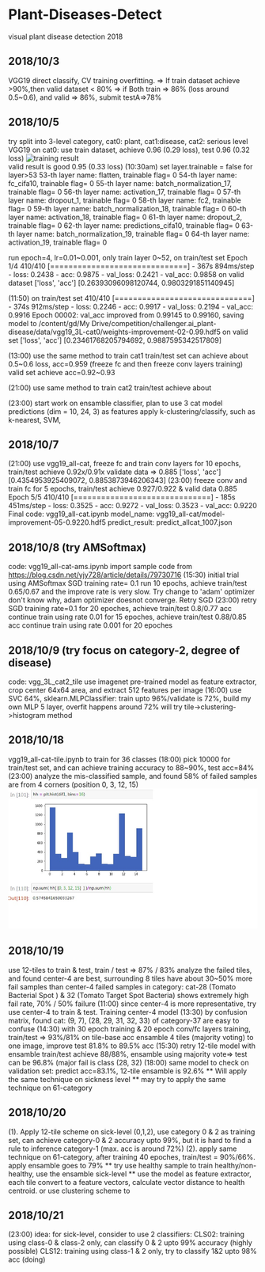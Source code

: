 # Plant-Diseases-Detect
visual plant disease detection 2018

## 2018/10/3
VGG19 direct classify, CV training overfitting. 
=> If train dataset achieve >90%,then valid dataset < 80%
=> if Both train => 86% (loss around 0.5~0.6), and valid => 86%, submit testA=>78%

## 2018/10/5
try split into 3-level category, cat0: plant, cat1:disease, cat2: serious level
VGG19 on cat0:
  use train dataset, achieve 0.96 (0.29 loss), test 0.96 (0.32 loss)
![training result](E:\Google-drive-Edward\competition\challenger.ai_plant-disease\record\1005_vgg-3L-CV_096.jpg)  
  valid result is good 0.95 (0.33 loss)
(10:30am) set layer.trainable = false for layer>53 
53-th layer name: flatten, trainable flag= 0
54-th layer name: fc_cifa10, trainable flag= 0
55-th layer name: batch_normalization_17, trainable flag= 0
56-th layer name: activation_17, trainable flag= 0
57-th layer name: dropout_1, trainable flag= 0
58-th layer name: fc2, trainable flag= 0
59-th layer name: batch_normalization_18, trainable flag= 0
60-th layer name: activation_18, trainable flag= 0
61-th layer name: dropout_2, trainable flag= 0
62-th layer name: predictions_cifa10, trainable flag= 0
63-th layer name: batch_normalization_19, trainable flag= 0
64-th layer name: activation_19, trainable flag= 0

run epoch=4, lr=0.01~0.001, only train layer 0~52, 
on train/test set
Epoch 1/4
410/410 [==============================] - 367s 894ms/step - loss: 0.2438 - acc: 0.9875 - val_loss: 0.2421 - val_acc: 0.9858
on valid dataset
['loss', 'acc']
[0.26393096098120744, 0.9803291851140945]

(11:50)
on train/test set
410/410 [==============================] - 374s 912ms/step - loss: 0.2246 - acc: 0.9917 - val_loss: 0.2194 - val_acc: 0.9916
Epoch 00002: val_acc improved from 0.99145 to 0.99160, saving model to /content/gd/My Drive/competition/challenger.ai_plant-disease/data/vgg19_3L-cat0/weights-improvement-02-0.99.hdf5
on valid set
['loss', 'acc']
[0.23461768205794692, 0.9887595342517809]

(13:00)
use the same method to train cat1
train/test set can achieve about 0.5~0.6 loss, acc=0.959 (freeze fc and then freeze conv layers training)
valid set achieve acc=0.92~0.93

(21:00)
use same method to train cat2
train/test achieve about 

(23:00)
start work on ensamble classifier, plan to use 3 cat model predictions (dim = 10, 24, 3) as features
apply k-clustering/classify, such as k-nearest, SVM, 

## 2018/10/7
(21:00)
use vgg19_all-cat, freeze fc and train conv layers for 10 epochs, train/test achieve 0.92x/0.91x
validate data => 0.885
['loss', 'acc']
[0.4354953925409072, 0.8853873946206343]
(23:00)
freeze conv and train fc for 5 epochs, train/test achieve 0.927/0.922 & valid data 0.885
Epoch 5/5
410/410 [==============================] - 185s 451ms/step - loss: 0.3525 - acc: 0.9272 - val_loss: 0.3523 - val_acc: 0.9220
Final code: vgg19_all-cat.ipynb
model_name: vgg19_all-cat/model-improvement-05-0.9220.hdf5
predict_result: predict_allcat_1007.json

## 2018/10/8  (try AMSoftmax)
code: vgg19_all-cat-ams.ipynb
import sample code from
https://blog.csdn.net/yjy728/article/details/79730716
(15:30) initial trial using AMSoftmax
SGD training rate= 0.1 run 10 epochs, achieve train/test 0.65/0.67 and the improve rate is very slow. Try change to 'adam' optimizer
don't know why, adam optimizer doesnot converge. Retry SGD
(23:00)
retry SGD training rate=0.1 for 20 epoches, achieve train/test 0.8/0.77 acc
continue train using rate 0.01 for 15 epoches, achieve train/test 0.88/0.85 acc
continue train using rate 0.001 for 20 epoches

## 2018/10/9 (try focus on category-2, degree of disease)
code: vgg_3L_cat2_tile
use imagenet pre-trained model as feature extractor, crop center 64x64 area, and extract 512 features per image
(16:00) use SVC 64%, sklearn.MLPClassifier: train upto 96%/validate is 72%, build my own MLP 5 layer, overfit happens around 72%
will try tile->clustering->histogram method

## 2018/10/18
vgg19_all-cat-tile.ipynb to train for 36 classes
(18:00) pick 10000 for train/test set, and can achieve training accuracy to 88~90%, test acc=84%
(23:00) analyze the mis-classified sample, and found 58% of failed samples are from 4 corners (position 0, 3, 12, 15)
![mis-classified tile position analysis](https://github.com/edwardduh/GCP-for-ML/blob/master/fail-tile-pos-histogram.jpg)

## 2018/10/19
use 12-tiles to train & test, train / test => 87% / 83%
analyze the failed tiles, and found center-4 are best, surrounding 8 tiles have about 30~50% more fail samples than center-4
failed samples in category: cat-28 (Tomato Bacterial Spot ) & 32 (Tomato Target Spot Bacteria) shows extremely high fail rate, 70% / 50% failure
(11:00) since center-4 is more representative, try use center-4 to train & test. Training center-4 model
(13:30) by confusion matrix, found cat: (9, 7), (28, 29, 31, 32, 33) of category-37 are easy to confuse
(14:30) with 30 epoch training & 20 epoch conv/fc layers training, train/test => 93%/81% on tile-base acc
ensamble 4 tiles (majority voting) to one image, improve test 81.8% to 89.5% acc
(15:30) retry 12-tile model with ensamble
train/test achieve 88/88%, 
ensamble using majority vote=> test can be 96.8% (major fail is class (28, 32)
(18:00) same model to check on validation set: predict acc=83.1%, 12-tile ensamble is 92.6%
** Will apply the same technique on sickness level
** may try to apply the same technique on 61-category

## 2018/10/20
(1). Apply 12-tile scheme on sick-level (0,1,2), use category 0 & 2 as training set, can achieve category-0 & 2 accuracy upto 99%, but it is hard to find a rule to inference category-1 (max. acc is around 72%)
(2). apply same technique on 61-category, after training 40 epoches, train/test = 90%/66%. apply ensamble goes to 79%
** try use healthy sample to train healthy/non-healthy, use the ensamble sick-level 
** use the model as feature extractor, each tile convert to a feature vectors, calculate vector distance to health centroid.
or use clustering scheme to 

## 2018/10/21
(23:00) idea: for sick-level, consider to use 2 classifiers:
CLS02: training using class-0 & class-2 only, can classify 0 & 2 upto 99% accuracy (highly possible)
CLS12: training using class-1 & 2 only, try to classify 1&2 upto 98% acc (doing)
